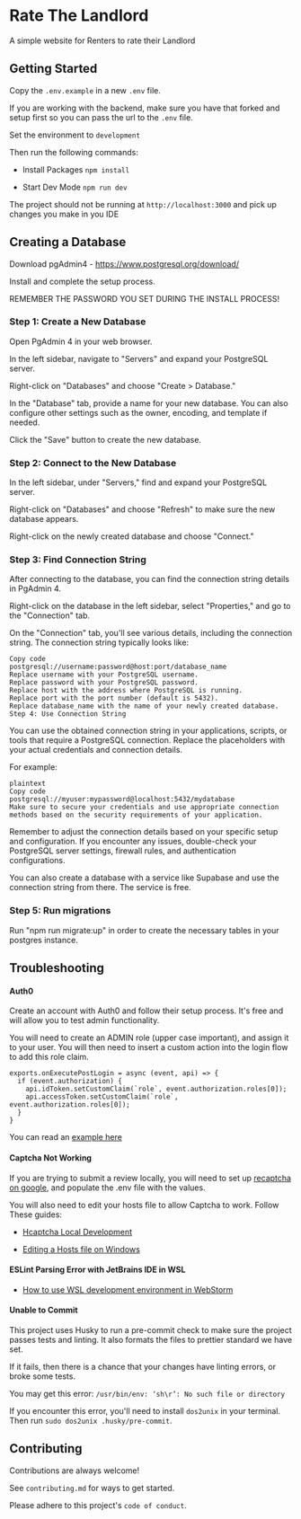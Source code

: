 # Rate The Landlord

A simple website for Renters to rate their Landlord

## Getting Started

Copy the `.env.example` in a new `.env` file.

If you are working with the backend, make sure you have that forked and setup
first so you can pass the url to the `.env` file.

Set the environment to `development`

Then run the following commands:

- Install Packages `npm install`

- Start Dev Mode `npm run dev`

The project should not be running at `http://localhost:3000` and pick up changes
you make in you IDE

## Creating a Database

Download pgAdmin4 - https://www.postgresql.org/download/

Install and complete the setup process.

REMEMBER THE PASSWORD YOU SET DURING THE INSTALL PROCESS!

### Step 1: Create a New Database

Open PgAdmin 4 in your web browser.

In the left sidebar, navigate to "Servers" and expand your PostgreSQL server.

Right-click on "Databases" and choose "Create > Database."

In the "Database" tab, provide a name for your new database. You can also
configure other settings such as the owner, encoding, and template if needed.

Click the "Save" button to create the new database.

### Step 2: Connect to the New Database

In the left sidebar, under "Servers," find and expand your PostgreSQL server.

Right-click on "Databases" and choose "Refresh" to make sure the new database
appears.

Right-click on the newly created database and choose "Connect."

### Step 3: Find Connection String

After connecting to the database, you can find the connection string details in
PgAdmin 4.

Right-click on the database in the left sidebar, select "Properties," and go to
the "Connection" tab.

On the "Connection" tab, you'll see various details, including the connection
string. The connection string typically looks like:

```
Copy code
postgresql://username:password@host:port/database_name
Replace username with your PostgreSQL username.
Replace password with your PostgreSQL password.
Replace host with the address where PostgreSQL is running.
Replace port with the port number (default is 5432).
Replace database_name with the name of your newly created database.
Step 4: Use Connection String
```

You can use the obtained connection string in your applications, scripts, or
tools that require a PostgreSQL connection. Replace the placeholders with your
actual credentials and connection details.

For example:

```
plaintext
Copy code
postgresql://myuser:mypassword@localhost:5432/mydatabase
Make sure to secure your credentials and use appropriate connection methods based on the security requirements of your application.
```

Remember to adjust the connection details based on your specific setup and
configuration. If you encounter any issues, double-check your PostgreSQL server
settings, firewall rules, and authentication configurations.

You can also create a database with a service like Supabase and use the
connection string from there. The service is free.

### Step 5: Run migrations

Run "npm run migrate:up" in order to create the necessary tables in your postgres instance.

## Troubleshooting

#### Auth0

Create an account with Auth0 and follow their setup process. It's free and will
allow you to test admin functionality.

You will need to create an ADMIN role (upper case important), and assign it to your user. You will then need to insert a custom action into the login flow to add this role claim. 

```
exports.onExecutePostLogin = async (event, api) => {
  if (event.authorization) {
    api.idToken.setCustomClaim(`role`, event.authorization.roles[0]);
    api.accessToken.setCustomClaim(`role`, event.authorization.roles[0]);
  }
}
```

You can read an [example here](https://auth0.com/docs/manage-users/access-control/sample-use-cases-actions-with-authorization#add-user-roles-to-tokens)

#### Captcha Not Working

If you are trying to submit a review locally, you will need to set up [recaptcha on google](https://www.google.com/recaptcha/about/), and populate the
.env file with the values.

You will also need to edit your hosts file to allow Captcha to work. Follow These guides:

- [Hcaptcha Local Development](https://docs.hcaptcha.com/#local-development)

- [Editing a Hosts file on Windows](https://techcult.com/fix-access-denied-when-editing-hosts-file/#:~:text=In%20order%20to%20fix%20Access%20denied%20when%20editing,3.In%20the%20attribute%20section%2C%20uncheck%20the%20Read-only%20box.)

#### ESLint Parsing Error with JetBrains IDE in WSL

- [How to use WSL development environment in WebStorm](https://www.jetbrains.com/help/webstorm/how-to-use-wsl-development-environment-in-product.html)

#### Unable to Commit

This project uses Husky to run a pre-commit check to make sure the project
passes tests and linting. It also formats the files to prettier standard we have
set.

If it fails, then there is a chance that your changes have linting errors, or
broke some tests.

You may get this error: `/usr/bin/env: ‘sh\r’: No such file or directory`

If you encounter this error, you'll need to install `dos2unix` in your terminal.
Then run `sudo dos2unix .husky/pre-commit`.

## Contributing

Contributions are always welcome!

See `contributing.md` for ways to get started.

Please adhere to this project's `code of conduct`.
